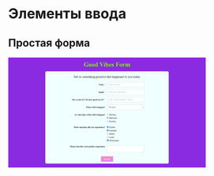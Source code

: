 # Элементы ввода

## Простая форма

<img src="assets/preview/simple_form.png" alt="" width="400px">
